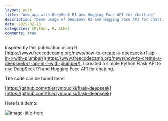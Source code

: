 ```yaml
---
layout: post
title: "Web app with DeepSeek R1 and Hugging Face API for chatting" 
description: "Demo usage of DeepSeek R1 and Hugging Face API for chatting"
date: 2025-02-23
categories: [Python, R, LLMs]
comments: true
---
```


Inspired by this publication using R [https://www.freecodecamp.org/news/how-to-create-a-deepseek-r1-api-in-r-with-plumber/](https://www.freecodecamp.org/news/how-to-create-a-deepseek-r1-api-in-r-with-plumber/), I created a simple Python Flask API to use DeepSeek R1 and Hugging Face API for chatting. 

The code can be found here: 

[https://github.com/thierrymoudiki/flask-deepseek](https://github.com/thierrymoudiki/flask-deepseek)

Here is a demo:

![image-title-here]({{base}}/images/2025-02-23/2025-02-23-image1.gif)